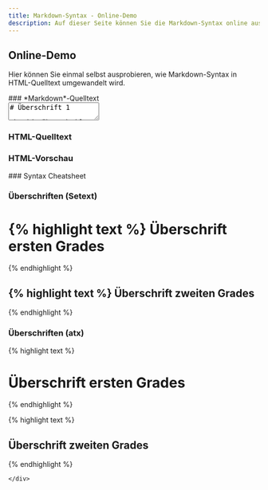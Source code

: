 ```yaml
---
title: Markdown-Syntax - Online-Demo
description: Auf dieser Seite können Sie die Markdown-Syntax online ausprobieren
---
```


## Online-Demo

Hier können Sie einmal selbst ausprobieren, wie Markdown-Syntax in HTML-Quelltext umgewandelt wird.

<div class="row">
	<div class="col-xxs-12 col-xs-12 col-s-9 col-m-9 col-l-9">
### *Markdown*-Quelltext

<form>
  <textarea id="online-demo-input" onchange="onlineDemoConvert(this.value)" oninput="onlineDemoConvert(this.value)">
# Überschrift 1

## Überschrift 2

### Überschrift 3

Ein Absatz.

[Ein Link](http://markdown-syntax.de)

* eine Liste
* eine Liste
* eine Liste
  </textarea>
</form>

### HTML-Quelltext

<div id="online-demo-html-code"></div>

### HTML-Vorschau

<div id="online-demo-output"></div>
	</div>
	<div class="col-xxs-12 col-xs-12 col-s-3 col-m-3 col-l-3">
### Syntax Cheatsheet

### Überschriften (Setext)

{% highlight text %}
Überschrift ersten Grades
=========================
{% endhighlight %}

{% highlight text %}
Überschrift zweiten Grades
--------------------------
{% endhighlight %}
	
### Überschriften (atx)

{% highlight text %}
# Überschrift ersten Grades
{% endhighlight %}

{% highlight text %}
## Überschrift zweiten Grades
{% endhighlight %}
	
	
	
	</div>
</div>




<script type="text/javascript">onlineDemoConvert(document.getElementById('online-demo-input').value);</script>
